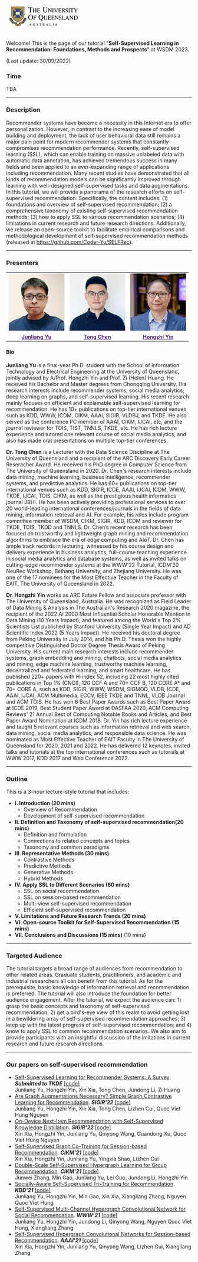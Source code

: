 ![uq_logo](https://raw.githubusercontent.com/ssl-recsys/ssl-recsys.github.io/main/uq_logo2.jpg)

<br>
Welcome! This is the page of our tutorial "<b>Self-Supervised Learning in Recommendation: Foundations, Methods and Prospects</b>" at WSDM 2023.

(Last update: 30/09/2022)

### Time
TBA
<hr>

### Description

Recommender systems have become a necessity in this Internet era to offer personalization. However, in contrast to the increasing ease of model building and deployment, the lack of user behavioral data still remains a major pain point for modern recommender systems that constantly compromises recommendation performance. Recently, self-supervised learning (SSL), which can enable training on massive unlabeled data with automatic data annotation, has achieved tremendous success in many fields and been applied to an ever-expanding range of applications including recommendation. Many recent studies have demonstrated that all kinds of recommendation models can be significantly improved through learning with well-designed self-supervised tasks and data augmentations. In this tutorial, we will provide a panorama of the research efforts on self-supervised recommendation. Specifically, the content includes: (1) foundations and overview of self-supervised recommendation; (2) a comprehensive taxonomy of existing self-supervised recommendation methods; (3) how to apply SSL to various recommendation scenarios; (4) limitations in current research and future research directions. Additionally, we release an open-source toolkit to facilitate empirical comparisons and methodological development of self-supervised recommendation methods (released at https://github.com/Coder-Yu/SELFRec). 

<hr>

### Presenters
<table style="border: none;">
<tr style="border: none;">
<td align="center">
<img class="circlepic" src="https://raw.githubusercontent.com/ssl-recsys/ssl-recsys.github.io/main/junliang.jpg" />
</td>
<td align="center">
<img class="circlepic" src="https://raw.githubusercontent.com/ssl-recsys/ssl-recsys.github.io/main/tongchen.jpg" />
</td>
<td align="center">
<img class="circlepic" src="https://raw.githubusercontent.com/ssl-recsys/ssl-recsys.github.io/main/hongzhi.jpg" />
</td>
</tr>
<tr  style="border: none;">
<td align="center">
<b><a href="https://coder-yu.github.io/" style="color:#51247a;">Junliang Yu</a></b>
</td>
<td align="center">
<b><a href="https://itee.uq.edu.au/profile/1253/rocky-chen" style="color:#51247a;">Tong Chen</a></b>
</td>
<td align="center">
<b><a href="https://sites.google.com/view/hongzhi-yin/home" style="color:#51247a;">Hongzhi Yin</a></b>
</td>
</tr>
</table>


#### Bio

<b>Junliang Yu</b> is a final-year Ph.D. student with the School of Information Technology and Electrical Engineering at the University of Queensland, jointly advised by A/Prof. Hongzhi Yin and Prof. Zi (Helen) Huang. He received his Bachelor and Master degrees from Chongqing University. His research interests include recommender systems, social media analytics, deep learning on graphs, and self-supervised learning. His recent research mainly focuses on efficient and explainable self-supervised learning for recommendation. He has 10+ publications on top-tier international venues such as KDD, WWW, ICDM, CIKM, AAAI, SIGIR, VLDBJ, and TKDE. He also served as the conference PC member of AAAI, CIKM, IJCAI, etc, and the journal reviewer for TOIS, TIST, TNNLS, TKDE, etc. He has rich lecture experience and tutored one relevant course of social media analytics, and also has made oral presentations on multiple top-tier conferences.  

<b>Dr. Tong Chen</b> is a Lecturer with the Data Science Discipline at The University of Queensland and a recipient of the ARC Discovery Early Career Reseracher Award. He received his PhD degree in Computer Science from The University of Queensland in 2020. Dr. Chen's research interests include data mining, machine learning, business intelligence, recommender systems, and predictive analytics. He has 60+ publications on top-tier international venues such as KDD, SIGIR, ICDE, AAAI, IJCAI, ICDM, WWW, TKDE, IJCAI, TOIS, CIKM, as well as the prestigious health informatics journal JBHI. He has been actively providing professional services to over 20 world-leading international conferences/journals in the fields of data mining, information retrieval and AI. For example, his roles include program committee member of WSDM, CIKM, SIGIR, KDD, ICDM and reviewer for TKDE, TOIS, TKDD and TNNLS. Dr. Chen’s recent research has been focused on trustworthy and lightweight graph mining and recommendation algorithms to embrace the era of edge computing and AIoT. Dr. Chen has ample track records in lecturing, witnessed by his course design and delivery experience in business analytics, full-course teaching experience in social media analytics and database systems, as well as invited talks on cutting-edge recommender systems at the WWW'22 Tutorial, ICDM’20 NeuRec Workshop, Beihang University, and Zhejiang University. He was one of the 17 nominees for the Most Effective Teacher in the Faculty of EAIT, The University of Queensland in 2022.

<b>Dr. Hongzhi Yin</b> works as ARC Future Fellow and associate professor with The University of Queensland, Australia. He was recognized as Field Leader of Data Mining & Analysis in The Australian's Research 2020 magazine, the recipient of the 2022 AI 2000 Most Influential Scholar Honorable Mention in Data Mining (10 Years Impact), and featured among the World's Top 2% Scientists List published by Stanford University (Single Year Impact) and AD Scientific Index 2022 (5 Years Impact). He received his doctoral degree from Peking University in July 2014, and his Ph.D. Thesis won the highly competitive Distinguished Doctor Degree Thesis Award of Peking University. His current main research interests include recommender systems, graph embedding and mining, chatbots, social media analytics and mining, edge machine learning, trustworthy machine learning, decentralized and federated learning, and smart healthcare. He has published 220+ papers with H-index 52, including 22 most highly cited publications in Top 1\% (CNCI), 120 CCF A and 70+ CCF B, 120 CORE A* and 70+ CORE A, such as KDD, SIGIR, WWW, WSDM, SIGMOD, VLDB, ICDE, AAAI, IJCAI, ACM Multimedia, ECCV, IEEE TKDE and TNNL, VLDB Journal and ACM TOIS. He has won 6 Best Paper Awards such as Best Paper Award at ICDE 2019, Best Student Paper Award at DASFAA 2020, ACM Computing Reviews' 21 Annual Best of Computing Notable Books and Articles, and Best Paper Award Nomination at ICDM 2018. Dr. Yin has rich lecture experience and taught 5 relevant courses such as information retrieval and web search, data mining, social media analytics, and responsible data science. He was nominated as Most Effective Teacher of EAIT Faculty in The University of Queensland for 2020, 2021 and 2022. He has delivered 12 keynotes, invited talks and tutorials at the top international conferences such as tutorials at WWW 2017, KDD 2017 and Web Conference 2022.

<hr>

### Outline

This is a 3-hour lecture-style tutorial that includes:
- <b>I. Introduction (20 mins)</b>  
  - Overview of Recommendation
  - Development of self-supervised recommendation  
- <b>II. Definition and Taxonomy of self-supervised recommendation(20 mins)</b>  
  - Definition and formulation
  - Connections to related concepts and topics
  - Taxonomy and common paradigms
- <b>III. Representative Methods (30 mins)</b> 
  - Contrastive Methods
  - Predictive Methods
  - Generative Methods
  - Hybrid Methods  
- <b>IV. Apply SSL to Different Scenarios (60 mins)</b> 
   - SSL on social recommendation
   - SSL on session-based recommendation
   - Multi-view self-supervised recommendation 
   - Efficient self-supervised recommendation 
- <b>V. Limitations and Future Research Trends (20 mins)</b> 
- <b>VI. Open-source Toolkit for Self-Supervised Recommendation (15 mins)</b> 
- <b>VII. Conclusions and Discussions (15 mins)</b> (10 mins)
<hr>

### Targeted Audience

The tutorial targets a broad range of audiences from recommendation to other related areas. Graduate students, practitioners, and academic and industrial researchers all can benefit from this tutorial. As for the prerequisite, basic knowledge of information retrieval and recommendation is preferred. The tutorial will also introduce the foundation for better audience engagement. After the tutorial, we expect the audience can: 1) grasp the basic concepts and taxonomy of self-supervised recommendation; 2) get a bird's-eye view of this realm to avoid getting lost in a bewildering array of self-supervised recommendation approaches; 3) keep up with the latest progress of self-supervised recommendation; and 4) know to apply SSL to common recommendation scenarios.  We also aim to provide participants with an insightful discussion of the imitations in current research and future research directions.

<hr>

### Our papers on self-supervised recommendation

+ [Self-Supervised Learning for Recommender Systems: A Survey](https://arxiv.org/abs/2203.15876).  <i><b>Submitted to TKDE</b></i> [[code]](https://github.com/Coder-Yu/SELFRec) <br>
Junliang Yu, Hongzhi Yin, Xin Xia, Tong Chen, Jundong Li, Zi Huang
+ [Are Graph Augmentations Necessary? Simple Graph Contrastive Learning for Recommendation](https://arxiv.org/abs/2112.08679).  <i><b>SIGIR'22</b></i> [[code]](https://github.com/Coder-Yu/QRec/blob/master/model/ranking/SimGCL.py) <br>
Junliang Yu, Hongzhi Yin, Xin Xia, Tong Chen, Lizhen Cui, Quoc Viet Hung Nguyen
+ [	On-Device Next-Item Recommendation with Self-Supervised Knowledge Distillation](https://arxiv.org/abs/2204.11091).  <i><b>SIGIR'22</b></i> [[code]]() <br>
Xin Xia, Hongzhi Yin, Junliang Yu, Qinyong Wang, Guandong Xu, Quoc Viet Hung Nguyen
+ [Self-Supervised Graph Co-Training for Session-based Recommendation](https://dl.acm.org/doi/abs/10.1145/3459637.3482388).  <i><b>CIKM'21</b></i> [[code]](https://github.com/xiaxin1998/COTREC) <br>
Xin Xia, Hongzhi Yin, Junliang Yu, Yingxia Shao, Lizhen Cui
+ [Double-Scale Self-Supervised Hypergraph Learning for Group Recommendation](https://dl.acm.org/doi/10.1145/3459637.3482426).  <i><b>CIKM'21</b></i> [[code]](https://github.com/0411tony/HHGR) <br>
Junwei Zhang, Min Gao, Junliang Yu, Lei Guo, Jundong Li, Hongzhi Yin
+ [Socially-Aware Self-Supervised Tri-Training for Recommendation](https://dl.acm.org/doi/10.1145/3447548.3467340).  <i><b>KDD'21</b></i> [[code]](https://github.com/Coder-Yu/QRec/blob/master/model/ranking/SEPT.py) <br>
Junliang Yu, Hongzhi Yin, Min Gao, Xin Xia, Xiangliang Zhang, Nguyen Quoc Viet Hung
+ [Self-Supervised Multi-Channel Hypergraph Convolutional Network for Social Recommendation](https://dl.acm.org/doi/abs/10.1145/3442381.3449844).  <i><b>WWW'21</b></i> [[code]](https://github.com/Coder-Yu/QRec/blob/master/model/ranking/MHCN.py) <br>
Junliang Yu, Hongzhi Yin, Jundong Li, Qinyong Wang, Nguyen Quoc Viet Hung, Xiangliang Zhang
+ [Self-Supervised Hypergraph Convolutional Networks for Session-based Recommendation](https://ojs.aaai.org/index.php/AAAI/article/view/16578).  <i><b>AAAI'21</b></i> [[code]](https://github.com/xiaxin1998/DHCN) <br>
Xin Xia, Hongzhi Yin, Junliang Yu, Qinyong Wang, Lizhen Cui, Xiangliang Zhang
